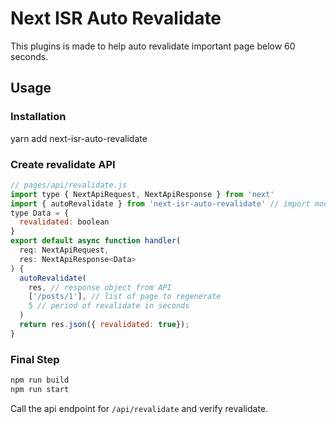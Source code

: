 # Next ISR Auto Revalidate

This plugins is made to help auto revalidate important page below 60 seconds.

## Usage

### Installation

yarn add next-isr-auto-revalidate


### Create revalidate API

```js
// pages/api/revalidate.js
import type { NextApiRequest, NextApiResponse } from 'next'
import { autoRevalidate } from 'next-isr-auto-revalidate' // import module
type Data = {
  revalidated: boolean
}
export default async function handler(
  req: NextApiRequest,
  res: NextApiResponse<Data>
) {
  autoRevalidate(
    res, // response object from API
    ['/posts/1'], // list of page to regenerate
    5 // period of revalidate in seconds
  )
  return res.json({ revalidated: true});
}
```

### Final Step

```bash
npm run build
npm run start
```

Call the api endpoint for `/api/revalidate` and verify revalidate.

